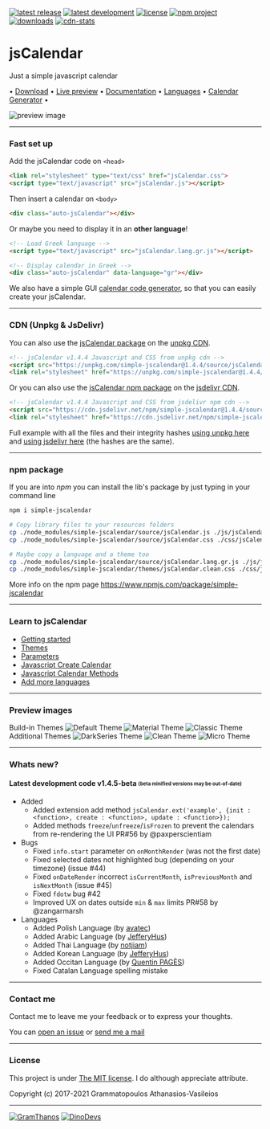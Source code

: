 [![latest release](https://img.shields.io/badge/latest%20release-v1.4.4-green.svg)](https://github.com/GramThanos/jsCalendar/releases/latest)
[![latest development](https://img.shields.io/badge/latest%20development-v1.4.5--beta-yellow.svg)](https://github.com/GramThanos/jsCalendar#whats-new)
[![license](https://img.shields.io/github/license/GramThanos/jsCalendar.svg)](https://github.com/GramThanos/jsCalendar/blob/master/LICENSE)
[![npm project](https://img.shields.io/badge/npm%20package-simple--jscalendar-red.svg)](https://www.npmjs.com/package/simple-jscalendar)
[![downloads](https://img.shields.io/github/downloads/gramthanos/jsCalendar/total.svg)](https://github.com/GramThanos/jsCalendar/releases)
[![cdn-stats](https://data.jsdelivr.com/v1/package/npm/simple-jscalendar/badge?style=rounded)](https://www.jsdelivr.com/package/npm/simple-jscalendar)

# jsCalendar
Just a simple javascript calendar

 • [Download](https://github.com/GramThanos/jsCalendar/releases/latest) • [Live preview](https://gramthanos.github.io/jsCalendar/) • [Documentation](https://gramthanos.github.io/jsCalendar/docs.html) • [Languages](https://gramthanos.github.io/jsCalendar/docs.html#parameter-language) • [Calendar Generator](https://gramthanos.github.io/jsCalendar/generator.html) • 

![preview image](https://raw.githubusercontent.com/GramThanos/jsCalendar/master/preview/preview_default.png)


___


### Fast set up

Add the jsCalendar code on `<head>`

```html
<link rel="stylesheet" type="text/css" href="jsCalendar.css">
<script type="text/javascript" src="jsCalendar.js"></script>
```

Then insert a calendar on `<body>`

```html
<div class="auto-jsCalendar"></div>
```

Or maybe you need to display it in an **other language**!

```html
<!-- Load Greek language -->
<script type="text/javascript" src="jsCalendar.lang.gr.js"></script>

<!-- Display calendar in Greek -->
<div class="auto-jsCalendar" data-language="gr"></div>
```

We also have a simple GUI [calendar code generator](https://gramthanos.github.io/jsCalendar/generator.html), so that you can easily create your jsCalendar.


___

### CDN (Unpkg & JsDelivr)

You can also use the [jsCalendar package](https://unpkg.com/simple-jscalendar/) on the [unpkg CDN](https://unpkg.com).

```html
<!-- jsCalendar v1.4.4 Javascript and CSS from unpkg cdn -->
<script src="https://unpkg.com/simple-jscalendar@1.4.4/source/jsCalendar.min.js" integrity="sha384-0LaRLH/U5g8eCAwewLGQRyC/O+g0kXh8P+5pWpzijxwYczD3nKETIqUyhuA8B/UB" crossorigin="anonymous"></script>
<link rel="stylesheet" href="https://unpkg.com/simple-jscalendar@1.4.4/source/jsCalendar.min.css" integrity="sha384-44GnAqZy9yUojzFPjdcUpP822DGm1ebORKY8pe6TkHuqJ038FANyfBYBpRvw8O9w" crossorigin="anonymous">
```

Or you can also use the [jsCalendar npm package](https://www.jsdelivr.com/package/npm/simple-jscalendar) on the [jsdelivr CDN](https://www.jsdelivr.com).

```html
<!-- jsCalendar v1.4.4 Javascript and CSS from jsdelivr npm cdn -->
<script src="https://cdn.jsdelivr.net/npm/simple-jscalendar@1.4.4/source/jsCalendar.min.js" integrity="sha384-0LaRLH/U5g8eCAwewLGQRyC/O+g0kXh8P+5pWpzijxwYczD3nKETIqUyhuA8B/UB" crossorigin="anonymous"></script>
<link rel="stylesheet" href="https://cdn.jsdelivr.net/npm/simple-jscalendar@1.4.4/source/jsCalendar.min.css" integrity="sha384-44GnAqZy9yUojzFPjdcUpP822DGm1ebORKY8pe6TkHuqJ038FANyfBYBpRvw8O9w" crossorigin="anonymous">
```

Full example with all the files and their integrity hashes [using unpkg here](https://github.com/GramThanos/jsCalendar/blob/master/demos/cdn-unpkg%20full%20demo.html) and [using jsdelivr here](https://github.com/GramThanos/jsCalendar/blob/master/demos/cdn-jsdelivr%20full%20demo.html) (the hashes are the same).

___

### npm package

If you are into *npm* you can install the lib's package by just typing in your command line

```bash
npm i simple-jscalendar

# Copy library files to your resources folders
cp ./node_modules/simple-jscalendar/source/jsCalendar.js ./js/jsCalendar.js
cp ./node_modules/simple-jscalendar/source/jsCalendar.css ./css/jsCalendar.css

# Maybe copy a language and a theme too
cp ./node_modules/simple-jscalendar/source/jsCalendar.lang.gr.js ./js/jsCalendar.lang.gr.js
cp ./node_modules/simple-jscalendar/themes/jsCalendar.clean.css ./css/jsCalendar.clean.css
```

More info on the npm page
https://www.npmjs.com/package/simple-jscalendar

___


### Learn to jsCalendar
- [Getting started](https://gramthanos.github.io/jsCalendar/docs.html#getting-started)
- [Themes](https://gramthanos.github.io/jsCalendar/docs.html#calendar-themes)
- [Parameters](https://gramthanos.github.io/jsCalendar/docs.html#calendar-themes)
- [Javascript Create Calendar](https://gramthanos.github.io/jsCalendar/docs.html#javascript-api-create)
- [Javascript Calendar Methods](https://gramthanos.github.io/jsCalendar/docs.html#javascript-api-create)
- [Add more languages](https://gramthanos.github.io/jsCalendar/docs.html#more-languages)

___


### Preview images
Build-in Themes
![Default Theme](https://raw.githubusercontent.com/GramThanos/jsCalendar/master/preview/preview_theme_default.png)
![Material Theme](https://raw.githubusercontent.com/GramThanos/jsCalendar/master/preview/preview_theme_material.png)
![Classic Theme](https://raw.githubusercontent.com/GramThanos/jsCalendar/master/preview/preview_theme_classic.png)
Additional Themes
![DarkSeries Theme](https://raw.githubusercontent.com/GramThanos/jsCalendar/master/preview/preview_theme_darkseries.png)
![Clean Theme](https://raw.githubusercontent.com/GramThanos/jsCalendar/master/preview/preview_theme_clean.png)
![Micro Theme](https://raw.githubusercontent.com/GramThanos/jsCalendar/master/preview/preview_theme_micro.png)


___


### Whats new?

#### Latest development code v1.4.5-beta <sub><sup>(beta minified versions may be out-of-date)</sub></sup>
 - Added
    - Added extension add method `jsCalendar.ext('example', {init : <function>, create : <function>, update : <function>});`
    - Added methods `freeze`/`unfreeze`/`isFrozen` to prevent the calendars from re-rendering the UI PR#56 by @paxperscientiam
 - Bugs
    - Fixed `info.start` parameter on `onMonthRender` (was not the first date)
    - Fixed selected dates not highlighted bug (depending on your timezone) (issue #44)
    - Fixed `onDateRender` incorrect `isCurrentMonth`, `isPreviousMonth` and `isNextMonth` (issue #45)
    - Fixed `fdotw` bug #42
    - Improved UX on dates outside `min` & `max` limits PR#58 by @zangarmarsh
 - Languages
    - Added Polish Language (by [avatec](https://github.com/avatec))
    - Added Arabic Language (by [JefferyHus](https://github.com/JefferyHus))
    - Added Thai Language (by [notjiam](https://github.com/notjiam))
    - Added Korean Language (by [JefferyHus](https://github.com/JefferyHus))
    - Added Occitan Language (by [Quentin PAGÈS](https://github.com/ensag-dev))
    - Fixed Catalan Language spelling mistake
___


### Contact me

Contact me to leave me your feedback or to express your thoughts.

You can [open an issue](https://github.com/GramThanos/jsCalendar/issues) or [send me a mail](mailto:gramthanos@gmail.com)


___


### License

This project is under [The MIT license](https://opensource.org/licenses/MIT).
I do although appreciate attribute.

Copyright (c) 2017-2021 Grammatopoulos Athanasios-Vasileios

___

[![GramThanos](https://avatars2.githubusercontent.com/u/14858959?s=42&v=4)](https://github.com/GramThanos)
[![DinoDevs](https://avatars1.githubusercontent.com/u/17518066?s=42&v=4)](https://github.com/DinoDevs)
